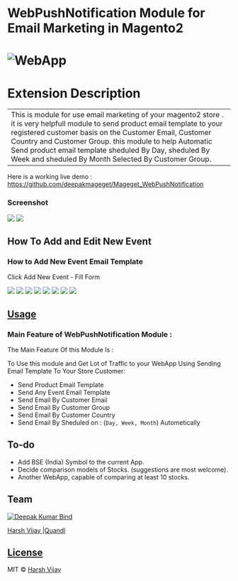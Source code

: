 
# WebPushNotification Module for Email Marketing in Magento2
# ![WebApp](https://i.ibb.co/DrLGqh8/Screenshot-1.png)
# Extension Description 
<table>
<tr>
<td>
  This is module for use email marketing of your magento2 store . it is very helpfull module to send product email template to your registered customer basis on the Customer Email, Customer Country and Customer Group. this module to help Automatic Send product email template sheduled By Day, sheduled By Week and sheduled By Month Selected By Customer Group. 
</td>
</tr>
</table>



Here is a working live demo :  https://github.com/deepakmageget/Mageget_WebPushNotification
### Screenshot
![](https://i.ibb.co/bXshjZM/Screenshot-3.png)
![](https://i.ibb.co/7K9bbFQ/dsfsdfsdfsdfsdffsdfsdfsdfsd.png)


## How To Add and Edit New Event
### How to Add New Event Email Template 
Click Add New Event - Fill Form

![](https://i.ibb.co/DMFrPbS/45.png)
![](https://i.ibb.co/gS4RJLT/46.png)
![](https://i.ibb.co/92PG8Q6/48.png)
![](https://i.ibb.co/dpWWMsJ/49.png)
![](https://i.ibb.co/r0Xg1W4/50.png)
![](https://i.ibb.co/D7DdFry/51.png)
![](https://i.ibb.co/Mh0hRzG/52.png)
![](https://i.ibb.co/PjDgmV4/53.png)


## [Usage](#) 

### Main Feature of WebPushNotification Module : 

The Main Feature Of this Module Is : 

To Use this module and Get Lot of Traffic to your WebApp Using Sending Email Template To Your Store Customer:

- Send Product Email Template
- Send Any Event Email Template 
- Send Email By Customer Email
- Send Email By Customer Group
- Send Email By Customer Country
- Send Email By Sheduled on : (`Day, Week, Month`) Autometically


## To-do
- Add BSE (India) Symbol to the current App.
- Decide comparison models of Stocks. (suggestions are most welcome).
- Another WebApp, capable of comparing at least 10 stocks.

## Team

[![Deepak Kumar Bind](https://i.ibb.co/2F6BM4T/dsfsdfsdfsd.png)](https://github.com/iharsh234) 

[Harsh Vijay ](https://github.com/iharsh234) |[Quandl](https://www.quandl.com)

## [License](https://github.com/iharsh234/WebApp/blob/master/LICENSE.md)

MIT © [Harsh Vijay ](https://github.com/iharsh234)
